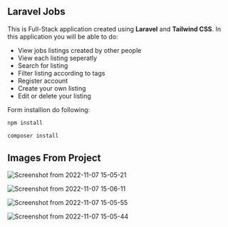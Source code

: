 ## Laravel Jobs

This is Full-Stack application created using **Laravel** and **Tailwind CSS**. In this application you will be able to do:

- View jobs listings created by other people
- View each listing seperatly 
- Search for listing
- Filter listing according to tags
- Register account
- Create your own listing
- Edit or delete your listing

Form installion do following:

```bash
npm install
```
```bash
composer install
```

## Images From Project

![Screenshot from 2022-11-07 15-05-21](https://user-images.githubusercontent.com/104715456/200296061-82498c26-3fc9-4fd3-ba8f-08d42b0d48b4.png)

![Screenshot from 2022-11-07 15-06-11](https://user-images.githubusercontent.com/104715456/200296085-378e3a0c-bccd-47fb-9f61-9c54ad7a3a7a.png)

![Screenshot from 2022-11-07 15-05-55](https://user-images.githubusercontent.com/104715456/200296091-dfa6f495-9075-4b1a-a30a-f1cabf4aa903.png)

![Screenshot from 2022-11-07 15-05-44](https://user-images.githubusercontent.com/104715456/200296108-a4c7219a-e5df-447f-a288-14c8d7e4f36f.png)
